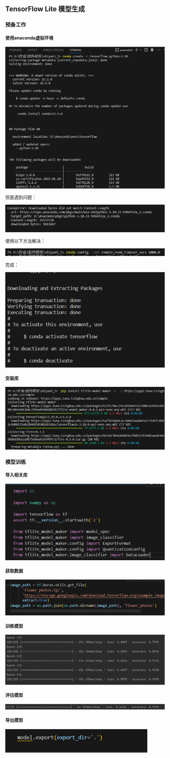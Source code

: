 ## TensorFlow Lite 模型生成
### 预备工作
#### 使用anaconda虚拟环境

![](pic/1.png)  

但是遇到问题：

![](pic/error.png) 

使用以下方法解决：

![](pic/solve.png) 

完成：

![](pic/ok.png) 

#### 安装库

![](pic/install.png) 

### 模型训练
#### 导入相关库

![](pic/import.png)

#### 获取数据

![](pic/data.png)

#### 训练模型

![](pic/train.png)

#### 评估模型

![](pic/模型.png)

#### 导出模型

![](pic/daochu.png)
